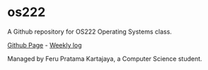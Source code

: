 # os222

A Github repository for OS222 Operating Systems class.

[Github Page](https://ferupk.github.io/os222/) - [Weekly log](https://github.com/ferupk/os222/blob/main/TXT/mylog.txt)

Managed by Feru Pratama Kartajaya, a Computer Science student.
